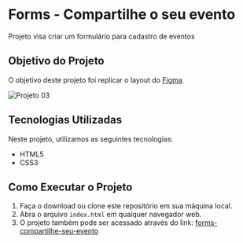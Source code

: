 # Forms - Compartilhe o seu evento

Projeto visa criar um formulário para cadastro de eventos

## Objetivo do Projeto

O objetivo deste projeto foi replicar o layout do [Figma](https://www.figma.com/file/R8GQPLQ3gQ913lkWXnABzZ/Explorer-Stage-03-Projeto-01-(Copy)?type=design&node-id=0-1&t=LXMMnqx1DMEYO0Lg-0).

![Projeto 03](https://github.com/brunopmendes/forms-compartilhe-seu-evento/assets/79267505/ad6b4670-2239-4d16-8eca-93ca7ec9ad13)

## Tecnologias Utilizadas

Neste projeto, utilizamos as seguintes tecnologias:
- HTML5
- CSS3

## Como Executar o Projeto

1. Faça o download ou clone este repositório em sua máquina local.
2. Abra o arquivo `index.html` em qualquer navegador web.
3. O projeto também pode ser acessado através do link: [forms-compartilhe-seu-evento](https://brunopmendes.github.io/forms-compartilhe-seu-evento/)
